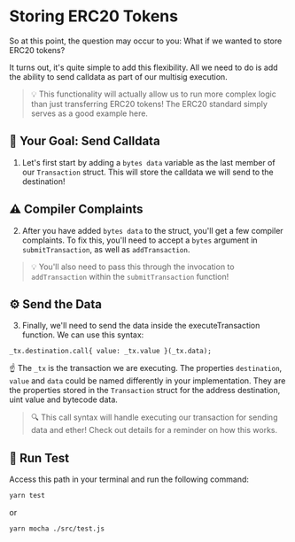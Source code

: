 # Storing ERC20 Tokens

So at this point, the question may occur to you: What if we wanted to store ERC20 tokens?

It turns out, it's quite simple to add this flexibility. All we need to do is add the ability to send calldata as part of our multisig execution.

> 💡 This functionality will actually allow us to run more complex logic than just transferring ERC20 tokens! The ERC20 standard simply serves as a good example here.

## 🏁 Your Goal: Send Calldata

1. Let's first start by adding a `bytes data` variable as the last member of our `Transaction` struct. This will store the calldata we will send to the destination!

## ⚠️ Compiler Complaints

2. After you have added `bytes data` to the struct, you'll get a few compiler complaints. To fix this, you'll need to accept a `bytes` argument in `submitTransaction`, as well as `addTransaction`.

>💡 You'll also need to pass this through the invocation to `addTransaction` within the `submitTransaction` function!

## ⚙️ Send the Data

3. Finally, we'll need to send the data inside the executeTransaction function. We can use this syntax:
   
```solidity
_tx.destination.call{ value: _tx.value }(_tx.data);
```
☝️ The `_tx` is the transaction we are executing. The properties `destination`, `value` and `data` could be named differently in your implementation. They are the properties stored in the `Transaction` struct for the address destination, uint value and bytecode data.

> 🔍 This call syntax will handle executing our transaction for sending data and ether! Check out details for a reminder on how this works.

## 🧪 Run Test

Access this path in your terminal and run the following command:

```bash
yarn test
```

or

```bash
yarn mocha ./src/test.js
```